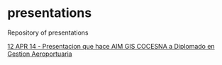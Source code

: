 presentations
=============

Repository of presentations

[12 APR 14 - Presentacion que hace AIM GIS COCESNA a Diplomado en Gestion Aeroportuaria](http://htmlpreview.github.io/?https://github.com/antoniolocandro/presentations/blob/master/2014/April/12APR14-DiplomadoAeronauticoUNAH/presentation.html)
